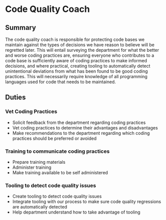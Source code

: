 # Code Quality Coach

## Summary

The code quality coach is responsible for protecting code bases we maintain against the types of decisions we have reason to believe will be regretted later.  This will entail surveying the department for what the better and worse coding practices are, ensuring everyone who contributes to a code base is sufficiently aware of coding practices to make informed decisions, and where practical, creating tooling to automatically detect unintentional deviations from what has been found to be good coding practices.  This will necessarily require knowledge of all programming languages used for code that needs to be maintained.

## Duties

### Vet Coding Practices
- Solicit feedback from the department regarding coding practices
- Vet coding practices to determine their advantages and disadvantages
- Make recommendations to the department regarding which coding practices should be preferred or avoided

### Training to communicate coding practices
- Prepare training materials
- Administer training
- Make training available to be self administered

### Tooling to detect code quality issues
- Create tooling to detect code quality issues
- Integrate tooling with our process to make sure code quality regressions are automatically detected
- Help department understand how to take advantage of tooling
